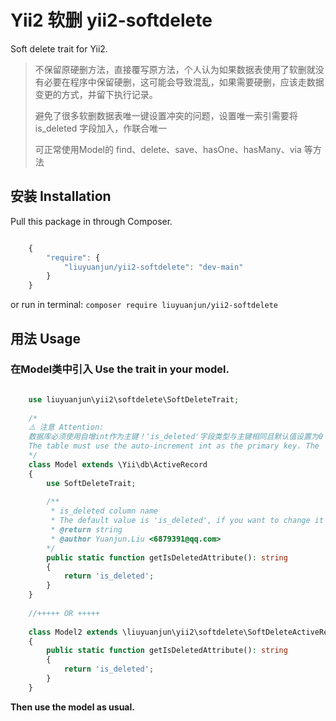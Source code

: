 # Yii2 软删 yii2-softdelete
Soft delete trait for Yii2.

> 不保留原硬删方法，直接覆写原方法，个人认为如果数据表使用了软删就没有必要在程序中保留硬删，这可能会导致混乱，如果需要硬删，应该走数据变更的方式，并留下执行记录。
> 
> 避免了很多软删数据表唯一键设置冲突的问题，设置唯一索引需要将 is_deleted 字段加入，作联合唯一
> 
> 可正常使用Model的 find、delete、save、hasOne、hasMany、via 等方法

## 安装 Installation

Pull this package in through Composer.

```js

    {
        "require": {
            "liuyuanjun/yii2-softdelete": "dev-main"
        }
    }

```

or run in terminal:
`composer require liuyuanjun/yii2-softdelete`


## 用法 Usage

### 在Model类中引入  Use the trait in your model.
```php

    use liuyuanjun\yii2\softdelete\SoftDeleteTrait;
        
    /*
    ⚠️ 注意 Attention:
    数据库必须使用自增int作为主键！'is_deleted'字段类型与主键相同且默认值设置为0
    The table must use the auto-increment int as the primary key. The 'is_deleted' column set the same type as the primary key and '0' as the default value.
    */
    class Model extends \Yii\db\ActiveRecord
    {
        use SoftDeleteTrait;
        
        /**
         * is_deleted column name 
         * The default value is 'is_deleted', if you want to change it overwrite this method.
         * @return string
         * @author Yuanjun.Liu <6879391@qq.com>
        */
        public static function getIsDeletedAttribute(): string
        {
            return 'is_deleted';
        }
    }
    
    //+++++ OR +++++
    
    class Model2 extends \liuyuanjun\yii2\softdelete\SoftDeleteActiveRecord
    {
        public static function getIsDeletedAttribute(): string
        {
            return 'is_deleted';
        }
    }

```

**Then use the model as usual.**